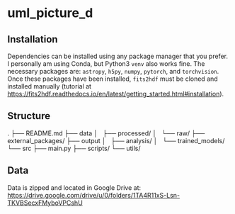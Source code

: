 # uml_picture_d

## Installation

Dependencies can be installed using any package manager that you prefer.
I personally am using Conda, but Python3 `venv` also works fine.
The necessary packages are: `astropy`, `h5py`, `numpy`, `pytorch`, and `torchvision`.
Once these packages have been installed, `fits2hdf` must be cloned and installed manually (tutorial at https://fits2hdf.readthedocs.io/en/latest/getting_started.html#installation).

## Structure

.
├── README.md
├── data
│   ├── processed/
│   └── raw/
├── external_packages/
├── output
│   ├── analysis/
│   └── trained_models/
└── src
    ├── main.py
    ├── scripts/
    └── utils/

## Data

Data is zipped and located in Google Drive at:
https://drive.google.com/drive/u/0/folders/1TA4R11xS-Lsn-TKVBSecxFMyboVPCshU
